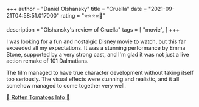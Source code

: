 +++
author = "Daniel Olshansky"
title = "Cruella"
date = "2021-09-21T04:58:51.017000"
rating = "⭐⭐⭐⭐🌟"

description = "Olshansky's review of Cruella"
tags = [
    "movie",
]
+++


I was looking for a fun and nostalgic Disney movie to watch, but this far exceeded all my expectations. It was a stunning performance by Emma Stone, supported by a very strong cast, and I'm glad it was not just a live action remake of 101 Dalmatians.

The film managed to have true character development without taking itself too seriously. The visual effects were stunning and realistic, and it all somehow managed to come together very well.

[🍅 Rotten Tomatoes Info 🍅](https://www.rottentomatoes.com//m/cruella)